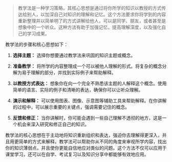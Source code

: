 > 教学法是一种学习策略，其核心思想是通过将你所学的知识以教授的方式传达给别人，以加深自己对知识的理解和记忆。这个方法要求你将学到的内容重新整理并以简单明了的方式讲解给他人，可以是同学、朋友，或者甚至是想象中的一个听众。这种方法有助于加强记忆，提高理解深度，以及强化自己的学习成果。

教学法的步骤和核心思想如下：

1. **选择主题：** 选择你想要通过教学法来巩固的知识主题或概念。

2. **准备教学：** 将所学的内容整理成一个可以被他人理解的形式。将复杂的概念分解为易于理解的部分，并找到实际例子来帮助解释。

3. **以教授方式表达：** 想象你在向一个完全不熟悉该主题的人解释这个概念。使用简单的语言、实际的例子和清晰的表达，确保你可以让听众理解。

4. **演示和解释：** 可以使用图表、图像、示意图等辅助工具来帮助解释。在你讲解的过程中，可以展示重要的关键点，强调需要记住的概念。

5. **反馈和修正：** 当你讲解时，你可能会遇到一些自己理解不透彻的地方，这是一个机会来深入研究和修正自己的知识。

教学法的核心思想在于主动地将知识重新组织和表达，强迫你去理解得更深入，并且用更简单的方式来解释。教学法可以帮助你从不同的角度来审视所学内容，找出你的知识薄弱点，并且使你更能自信地应对类似的问题。这个方法不仅可以应用于课堂学习，还可以在自学、考试复习以及知识分享中都能够有效地应用。